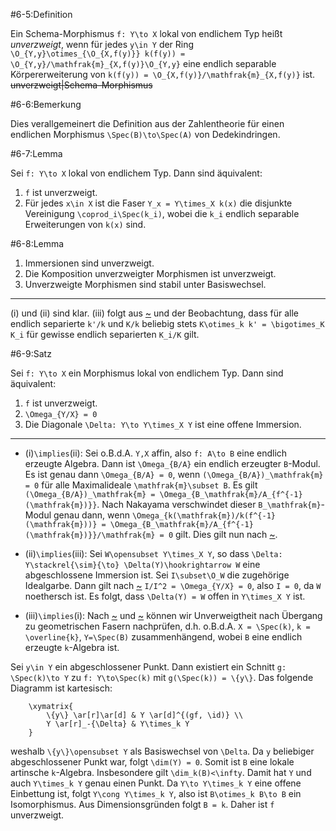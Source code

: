 #6-5:Definition

Ein Schema-Morphismus `f: Y\to X` lokal von endlichem Typ heißt *unverzweigt*, wenn für jedes `y\in Y` der Ring `\O_{Y,y}\otimes_{\O_{X,f(y)}} k(f(y)) = \O_{Y,y}/\mathfrak{m}_{X,f(y)}\O_{Y,y}` eine endlich separable Körpererweiterung von `k(f(y)) = \O_{X,f(y)}/\mathfrak{m}_{X,f(y)}` ist. ~~unverzweigt|Schema-Morphismus~~

#6-6:Bemerkung

Dies verallgemeinert die Definition aus der Zahlentheorie für einen endlichen Morphismus `\Spec(B)\to\Spec(A)` von Dedekindringen.

#6-7:Lemma

Sei `f: Y\to X` lokal von endlichem Typ. Dann sind äquivalent:

1. `f` ist unverzweigt.
2. Für jedes `x\in X` ist die Faser `Y_x = Y\times_X k(x)` die disjunkte Vereinigung `\coprod_i\Spec(k_i)`, wobei die `k_i` endlich separable Erweiterungen von `k(x)` sind.

#6-8:Lemma

1. Immersionen sind unverzweigt.
2. Die Komposition unverzweigter Morphismen ist unverzweigt.
3. Unverzweigte Morphismen sind stabil unter Basiswechsel.

---

(i) und (ii) sind klar. (iii) folgt aus [~](#6-7) und der Beobachtung, dass für alle endlich separierte `k'/k` und `K/k` beliebig stets `K\otimes_k k' = \bigotimes_K K_i` für gewisse endlich separierten `K_i/K` gilt.

#6-9:Satz

Sei `f: Y\to X` ein Morphismus lokal von endlichem Typ. Dann sind äquivalent:

1. `f` ist unverzweigt.
2. `\Omega_{Y/X} = 0`
3. Die Diagonale `\Delta: Y\to Y\times_X Y` ist eine offene Immersion.

---

* (i)`\implies`(ii): Sei o.B.d.A. `Y,X` affin, also `f: A\to B` eine endlich erzeugte Algebra. Dann ist `\Omega_{B/A}` ein endlich erzeugter `B`-Modul. Es ist genau dann `\Omega_{B/A} = 0`, wenn `(\Omega_{B/A})_\mathfrak{m} = 0` für alle Maximalideale `\mathfrak{m}\subset B`. Es gilt `(\Omega_{B/A})_\mathfrak{m} = \Omega_{B_\mathfrak{m}/A_{f^{-1}(\mathfrak{m})}}`. Nach Nakayama verschwindet dieser `B_\mathfrak{m}`-Modul genau dann, wenn `\Omega_{k(\mathfrak{m})/k(f^{-1}(\mathfrak{m}))} = \Omega_{B_\mathfrak{m}/A_{f^{-1}(\mathfrak{m})}}/\mathfrak{m} = 0` gilt. Dies gilt nun nach [~](#6-3).

* (ii)`\implies`(iii): Sei `W\opensubset Y\times_X Y`, so dass `\Delta: Y\stackrel{\sim}{\to} \Delta(Y)\hookrightarrow W` eine abgeschlossene Immersion ist. Sei `I\subset\O_W` die zugehörige Idealgarbe. Dann gilt nach [~](#6-4) `I/I^2 = \Omega_{Y/X} = 0`, also `I = 0`, da `W` noethersch ist. Es folgt, dass `\Delta(Y) = W` offen in `Y\times_X Y` ist.

* (iii)`\implies`(i): Nach [~](#6-7) und [~](#6-1) können wir Unverweigtheit nach Übergang zu geometrischen Fasern nachprüfen, d.h. o.B.d.A. `X = \Spec(k)`, `k = \overline{k}`, `Y=\Spec(B)` zusammenhängend, wobei `B` eine endlich erzeugte `k`-Algebra ist.

Sei `y\in Y` ein abgeschlossener Punkt. Dann existiert ein Schnitt `g: \Spec(k)\to Y` zu `f: Y\to\Spec(k)` mit `g(\Spec(k)) = \{y\}`. Das folgende Diagramm ist kartesisch:

        \xymatrix{
            \{y\} \ar[r]\ar[d] & Y \ar[d]^{(gf, \id)} \\
            Y \ar[r]_-{\Delta} & Y\times_k Y
        }

weshalb `\{y\}\opensubset Y` als Basiswechsel von `\Delta`. Da `y` beliebiger abgeschlossener Punkt war, folgt `\dim(Y) = 0`. Somit ist `B` eine lokale artinsche `k`-Algebra. Insbesondere gilt `\dim_k(B)<\infty`. Damit hat `Y` und auch `Y\times_k Y` genau einen Punkt. Da `Y\to Y\times_k Y` eine offene Einbettung ist, folgt `Y\cong Y\times_k Y`, also ist `B\otimes_k B\to B` ein Isomorphismus. Aus Dimensionsgründen folgt `B = k`. Daher ist `f` unverzweigt.
